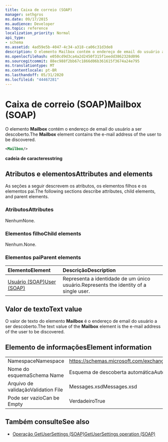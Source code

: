 ```yaml
---
title: Caixa de correio (SOAP)
manager: sethgros
ms.date: 09/17/2015
ms.audience: Developer
ms.topic: reference
localization_priority: Normal
api_type:
- schema
ms.assetid: 4ad59e5b-4047-4c34-a318-ca06c31d3de8
description: O elemento Mailbox contém o endereço de email do usuário a ser descoberto.
ms.openlocfilehash: e050cd9d3ca4a2d2450f315f1eedd3862328d096
ms.sourcegitcommit: 88ec988f2bb67c1866d06b361615f3674a24e795
ms.translationtype: MT
ms.contentlocale: pt-BR
ms.lasthandoff: 05/31/2020
ms.locfileid: "44467281"
---
```

# <a name="mailbox-soap"></a><span data-ttu-id="0c15d-103">Caixa de correio (SOAP)</span><span class="sxs-lookup"><span data-stu-id="0c15d-103">Mailbox (SOAP)</span></span>

<span data-ttu-id="0c15d-104">O elemento **Mailbox** contém o endereço de email do usuário a ser descoberto.</span><span class="sxs-lookup"><span data-stu-id="0c15d-104">The **Mailbox** element contains the e-mail address of the user to be discovered.</span></span> 
  
```XML
<Mailbox/>
```

<span data-ttu-id="0c15d-105">**cadeia de caracteres**</span><span class="sxs-lookup"><span data-stu-id="0c15d-105">**string**</span></span>

## <a name="attributes-and-elements"></a><span data-ttu-id="0c15d-106">Atributos e elementos</span><span class="sxs-lookup"><span data-stu-id="0c15d-106">Attributes and elements</span></span>

<span data-ttu-id="0c15d-107">As seções a seguir descrevem os atributos, os elementos filhos e os elementos pai.</span><span class="sxs-lookup"><span data-stu-id="0c15d-107">The following sections describe attributes, child elements, and parent elements.</span></span>
  
### <a name="attributes"></a><span data-ttu-id="0c15d-108">Atributos</span><span class="sxs-lookup"><span data-stu-id="0c15d-108">Attributes</span></span>

<span data-ttu-id="0c15d-109">Nenhum</span><span class="sxs-lookup"><span data-stu-id="0c15d-109">None.</span></span>
  
### <a name="child-elements"></a><span data-ttu-id="0c15d-110">Elementos filho</span><span class="sxs-lookup"><span data-stu-id="0c15d-110">Child elements</span></span>

<span data-ttu-id="0c15d-111">Nenhum.</span><span class="sxs-lookup"><span data-stu-id="0c15d-111">None.</span></span>
  
### <a name="parent-elements"></a><span data-ttu-id="0c15d-112">Elementos pai</span><span class="sxs-lookup"><span data-stu-id="0c15d-112">Parent elements</span></span>

|<span data-ttu-id="0c15d-113">**Elemento**</span><span class="sxs-lookup"><span data-stu-id="0c15d-113">**Element**</span></span>|<span data-ttu-id="0c15d-114">**Descrição**</span><span class="sxs-lookup"><span data-stu-id="0c15d-114">**Description**</span></span>|
|:-----|:-----|
|[<span data-ttu-id="0c15d-115">Usuário (SOAP)</span><span class="sxs-lookup"><span data-stu-id="0c15d-115">User (SOAP)</span></span>](user-soap.md) <br/> |<span data-ttu-id="0c15d-116">Representa a identidade de um único usuário.</span><span class="sxs-lookup"><span data-stu-id="0c15d-116">Represents the identity of a single user.</span></span>  <br/> |
   
## <a name="text-value"></a><span data-ttu-id="0c15d-117">Valor de texto</span><span class="sxs-lookup"><span data-stu-id="0c15d-117">Text value</span></span>

<span data-ttu-id="0c15d-118">O valor de texto do elemento **Mailbox** é o endereço de email do usuário a ser descoberto.</span><span class="sxs-lookup"><span data-stu-id="0c15d-118">The text value of the **Mailbox** element is the e-mail address of the user to be discovered.</span></span> 
  
## <a name="element-information"></a><span data-ttu-id="0c15d-119">Elemento de informações</span><span class="sxs-lookup"><span data-stu-id="0c15d-119">Element information</span></span>

|||
|:-----|:-----|
|<span data-ttu-id="0c15d-120">Namespace</span><span class="sxs-lookup"><span data-stu-id="0c15d-120">Namespace</span></span>  <br/> |https://schemas.microsoft.com/exchange/2010/Autodiscover  <br/> |
|<span data-ttu-id="0c15d-121">Nome do esquema</span><span class="sxs-lookup"><span data-stu-id="0c15d-121">Schema Name</span></span>  <br/> |<span data-ttu-id="0c15d-122">Esquema de descoberta automática</span><span class="sxs-lookup"><span data-stu-id="0c15d-122">Autodiscover schema</span></span>  <br/> |
|<span data-ttu-id="0c15d-123">Arquivo de validação</span><span class="sxs-lookup"><span data-stu-id="0c15d-123">Validation File</span></span>  <br/> |<span data-ttu-id="0c15d-124">Messages.xsd</span><span class="sxs-lookup"><span data-stu-id="0c15d-124">Messages.xsd</span></span>  <br/> |
|<span data-ttu-id="0c15d-125">Pode ser vazio</span><span class="sxs-lookup"><span data-stu-id="0c15d-125">Can be Empty</span></span>  <br/> |<span data-ttu-id="0c15d-126">Verdadeiro</span><span class="sxs-lookup"><span data-stu-id="0c15d-126">True</span></span>  <br/> |
   
## <a name="see-also"></a><span data-ttu-id="0c15d-127">Também consulte</span><span class="sxs-lookup"><span data-stu-id="0c15d-127">See also</span></span>

- [<span data-ttu-id="0c15d-128">Operação GetUserSettings (SOAP)</span><span class="sxs-lookup"><span data-stu-id="0c15d-128">GetUserSettings operation (SOAP)</span></span>](getusersettings-operation-soap.md)

